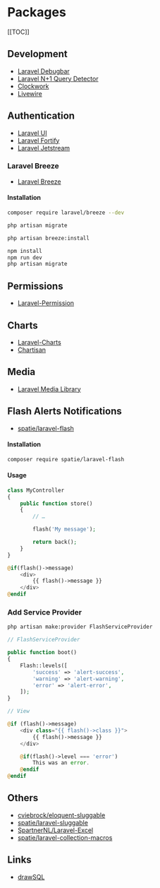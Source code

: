 # Packages

[[TOC]]

## Development
- [Laravel Debugbar](https://github.com/barryvdh/laravel-debugbar)
- [Laravel N+1 Query Detector](https://github.com/beyondcode/laravel-query-detector)
- [Clockwork](https://github.com/itsgoingd/clockwork)
- [Livewire](https://laravel-livewire.com/)

## Authentication

- [Laravel UI](https://github.com/laravel/ui)
- [Laravel Fortify](https://github.com/laravel/fortify)
- [Laravel Jetstream](https://github.com/laravel/jetstream)

### Laravel Breeze
- [Laravel Breeze](https://github.com/laravel/breeze)

#### Installation

```bash
composer require laravel/breeze --dev

php artisan migrate

php artisan breeze:install

npm install
npm run dev
php artisan migrate
```

## Permissions
- [Laravel-Permission](https://github.com/spatie/laravel-permission)

## Charts
- [Laravel-Charts](https://github.com/LaravelDaily/laravel-charts)
- [Chartisan](https://github.com/Chartisan/Charts)

## Media
- [Laravel Media Library](https://github.com/spatie/laravel-medialibrary)


## Flash Alerts Notifications

- [spatie/laravel-flash](https://github.com/spatie/laravel-flash)

#### Installation

```bash
composer require spatie/laravel-flash
```

#### Usage

```php
class MyController
{
    public function store()
    {
        // …

        flash('My message');

        return back();
    }
}
```

```php
@if(flash()->message)
    <div>
        {{ flash()->message }}
    </div>
@endif
```

### Add Service Provider

```bash
php artisan make:provider FlashServiceProvider
```

```php
// FlashServiceProvider

public function boot()
{
	Flash::levels([
		'success' => 'alert-success',
		'warning' => 'alert-warning',
		'error' => 'alert-error',
	]);
}
```

```php
// View

@if (flash()->message)
    <div class="{{ flash()->class }}">
        {{ flash()->message }}
    </div>

    @if(flash()->level === 'error')
        This was an error.
    @endif
@endif
```


## Others
- [cviebrock/eloquent-sluggable](https://github.com/cviebrock/eloquent-sluggable) 
- [spatie/laravel-sluggable](https://github.com/spatie/laravel-sluggable)
- [SpartnerNL/Laravel-Excel](https://github.com/SpartnerNL/Laravel-Excel)
- [spatie/laravel-collection-macros](https://github.com/spatie/laravel-collection-macros)



## Links
- [drawSQL](https://drawsql.app/)
